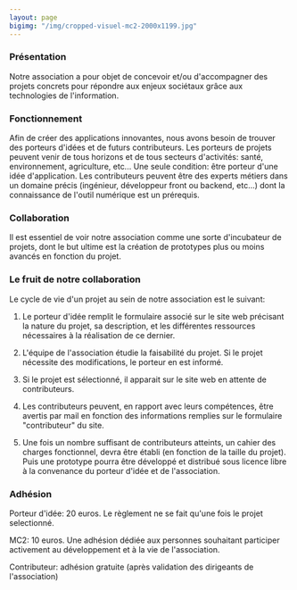 ```yaml
---
layout: page
bigimg: "/img/cropped-visuel-mc2-2000x1199.jpg"
---
```


### Présentation

Notre association a pour objet de concevoir et/ou d'accompagner des projets concrets
pour répondre aux enjeux sociétaux grâce aux technologies de l'information.

### Fonctionnement

Afin de créer des applications innovantes, nous avons besoin de trouver des porteurs d'idées
et de futurs contributeurs. Les porteurs de projets peuvent venir de tous horizons et de tous
secteurs d'activités: santé, environnement, agriculture, etc... Une seule condition:
être porteur d'une idée d'application. Les contributeurs peuvent être des experts métiers
dans un domaine précis (ingénieur, développeur front ou backend, etc...) dont la connaissance
de l'outil numérique est un prérequis.

### Collaboration

Il est essentiel de voir notre association comme une sorte d'incubateur de projets, dont
le but ultime est la création de prototypes plus ou moins avancés en fonction du projet.

### Le fruit de notre collaboration

Le cycle de vie d'un projet au sein de notre association est le suivant:

1. Le porteur d'idée remplit le formulaire associé sur le site web précisant la nature du 
projet, sa description, et les différentes ressources nécessaires à la réalisation de ce 
dernier.

2. L'équipe de l'association étudie la faisabilité du projet. Si le projet nécessite
des modifications, le porteur en est informé.

3. Si le projet est sélectionné, il apparait sur le site web en attente de contributeurs.

4. Les contributeurs peuvent, en rapport avec leurs compétences, être avertis par mail en 
fonction des informations remplies sur le formulaire "contributeur" du site.

5. Une fois un nombre suffisant de contributeurs atteints, un cahier des charges fonctionnel,
devra être établi (en fonction de la taille du projet). Puis une prototype pourra être 
développé et distribué sous licence libre à la convenance du porteur d'idée et de l'association.

### Adhésion

Porteur d'idée: 20 euros. Le règlement ne se fait qu'une fois le projet selectionné.

MC2: 10 euros. Une adhésion dédiée aux personnes souhaitant participer activement au développement
et à la vie de l'association.

Contributeur: adhésion gratuite (après validation des dirigeants de l'association)

